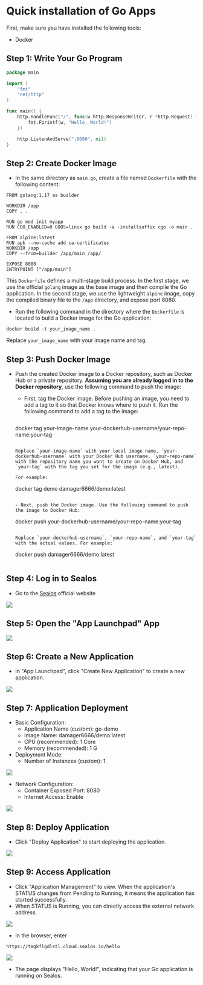 # Quick installation of Go Apps

First, make sure you have installed the following tools:

- Docker

## Step 1: Write Your Go Program

```go
package main

import (
	"fmt"
	"net/http"
)

func main() {
	http.HandleFunc("/", func(w http.ResponseWriter, r *http.Request) {
		fmt.Fprintf(w, "Hello, World!")
	})

	http.ListenAndServe(":8080", nil)
}
```

## Step 2: Create Docker Image

- In the same directory as `main.go`, create a file named `Dockerfile` with the following content:

```
FROM golang:1.17 as builder

WORKDIR /app
COPY . .

RUN go mod init myapp
RUN CGO_ENABLED=0 GOOS=linux go build -a -installsuffix cgo -o main .

FROM alpine:latest
RUN apk --no-cache add ca-certificates
WORKDIR /app
COPY --from=builder /app/main /app/

EXPOSE 8080
ENTRYPOINT ["/app/main"]
```

This `Dockerfile` defines a multi-stage build process. In the first stage, we use the official `golang` image as the
base image and then compile the Go application. In the second stage, we use the lightweight `alpine` image, copy the
compiled binary file to the `/app` directory, and expose port 8080.

- Run the following command in the directory where the `Dockerfile` is located to build a Docker image for the Go
  application:

```
docker build -t your_image_name .
```

Replace `your_image_name` with your image name and tag.

## Step 3: Push Docker Image

- Push the created Docker image to a Docker repository, such as Docker Hub or a private repository. **Assuming you are
  already logged in to the Docker repository**, use the following command to push the image:

    - First, tag the Docker image. Before pushing an image, you need to add a tag to it so that Docker knows where to
      push it. Run the following command to add a tag to the image:

      ```
  docker tag your-image-name your-dockerhub-username/your-repo-name:your-tag
    ```
    
    Replace `your-image-name` with your local image name, `your-dockerhub-username` with your Docker Hub username, `your-repo-name` with the repository name you want to create on Docker Hub, and `your-tag` with the tag you set for the image (e.g., latest).

    For example:

    ```
  docker tag demo damager6666/demo:latest
    ```

  - Next, push the Docker image. Use the following command to push the image to Docker Hub:
  
    ```
  docker push your-dockerhub-username/your-repo-name:your-tag
    ```
    
    Replace `your-dockerhub-username`, `your-repo-name`, and `your-tag` with the actual values. For example:

    ```
  docker push damager6666/demo:latest
    ```

## Step 4: Log in to Sealos

- Go to the [Sealos](https://cloud.sealos.io/) official website

![](images/java-example-0.png)

## Step 5: Open the "App Launchpad" App

![](images/java-example-3.png)

## Step 6: Create a New Application

- In "App Launchpad", click "Create New Application" to create a new application.

![](images/java-example-4.png)

## Step 7: Application Deployment

- Basic Configuration:
    - Application Name (custom): go-demo
    - Image Name: damager6666/demo:latest
    - CPU (recommended): 1 Core
    - Memory (recommended): 1 G
- Deployment Mode:
    - Number of Instances (custom): 1

![](images/java-example-5.png)

- Network Configuration:
    - Container Exposed Port: 8080
    - Internet Access: Enable

![](images/java-example-6.png)

## Step 8: Deploy Application

- Click "Deploy Application" to start deploying the application.

![](images/java-example-7.png)

## Step 9: Access Application

- Click "Application Management" to view. When the application's STATUS changes from Pending to Running, it means the
  application has started successfully.
- When STATUS is Running, you can directly access the external network address.

![](images/java-example-8.png)

- In the browser, enter

```
https://tmgkflgdlstl.cloud.sealos.io/hello
```

![](images/java-example-9.png)

- The page displays "Hello, World!", indicating that your Go application is running on Sealos.
